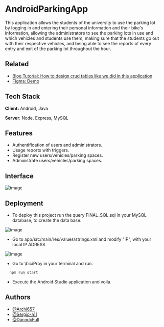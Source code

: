 # AndroidParkingApp

This application allows the students of the university to use the parking lot by logging in and entering their personal information and their bike's information,
allowing the administrators to see the parking lots in use and which vehicles and students use them, making sure that the students go out with their respective vehicles, and being able to see the reports of every entry and exit of the parking lot throughout the hour.

## Related

 - [Blog Tutorial: How to design crud tables like we did in this application](https://juliang.hashnode.dev/design-useful-crud-tables-in-android-studio)
 - [Figma: Demo](https://www.figma.com/file/pAgelajKsTZTMQo8RHlG0H/BiciUD?node-id=0-1)

## Tech Stack

**Client:** Android, Java

**Server:** Node, Express, MySQL

## Features

- Authentification of users and administrators.
- Usage reports with triggers.
- Register new users/vehicles/parking spaces.
- Administrate users/vehicles/parking spaces.

## Interface

![image](https://user-images.githubusercontent.com/40327956/231315342-56481ac9-4428-413e-8792-e3d52b64feb8.png)

## Deployment

- To deploy this project run the query FINAL_SQL.sql in your MySQL database, to create the data base.

![image](https://user-images.githubusercontent.com/40327956/231323275-6b6cad6f-60b1-4cc2-8bda-7108edacb1b7.png)

- Go to app/src/main/res/values/strings.xml and modify "IP", with your local IP ADRESS.

![image](https://user-images.githubusercontent.com/40327956/231323504-c7c42909-b816-4b2f-b0a1-db0609a862a5.png)

- Go to \biciProy in your terminal and run.

```bash
  npm run start
```
- Execute the Android Studio application and voila.


## Authors
- [@Archi657](https://github.com/Archi657)
- [@Sergio-a11](https://github.com/Sergio-a11)
- [@DanndxFull](https://github.com/DanndxFull)
